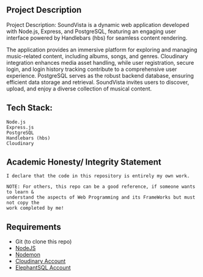 ## Project Description
Project Description:
SoundVista is a dynamic web application developed with Node.js, Express, and PostgreSQL, featuring an engaging user interface powered by Handlebars (hbs) for seamless content rendering.

The application provides an immersive platform for exploring and managing music-related content, including albums, songs, and genres. Cloudinary integration enhances media asset handling, while user registration, secure login, and login history tracking contribute to a comprehensive user experience. PostgreSQL serves as the robust backend database, ensuring efficient data storage and retrieval. SoundVista invites users to discover, upload, and enjoy a diverse collection of musical content.

## Tech Stack:
```
Node.js
Express.js
PostgreSQL
Handlebars (hbs)
Cloudinary
```

## Academic Honesty/ Integrity Statement
```
I declare that the code in this repository is entirely my own work.

NOTE: For others, this repo can be a good reference, if someone wants to learn &
understand the aspects of Web Programming and its FrameWorks but must not copy the
work completed by me!
```

## Requirements
- Git (to clone this repo)
- [NodeJS](https://nodejs.org/en/)
- [Nodemon](https://nodemon.io/)
- [Cloudinary Account](https://cloudinary.com/)
- [ElephantSQL Account](https://www.elephantsql.com/)
